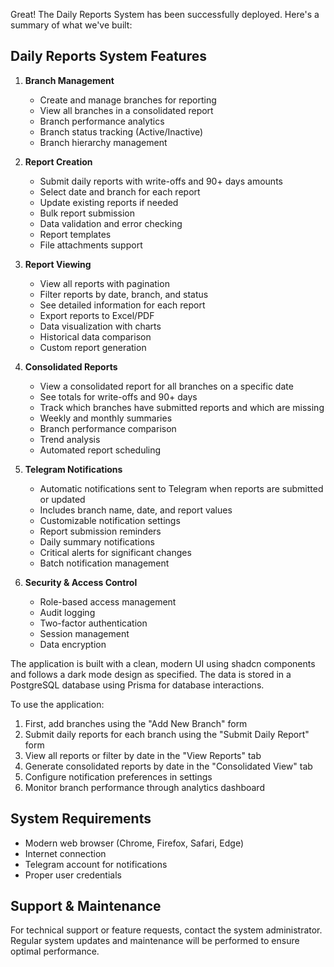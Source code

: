 Great! The Daily Reports System has been successfully deployed. Here's a summary of what we've built:

## Daily Reports System Features

1. **Branch Management**

   - Create and manage branches for reporting
   - View all branches in a consolidated report
   - Branch performance analytics
   - Branch status tracking (Active/Inactive)
   - Branch hierarchy management

2. **Report Creation**

   - Submit daily reports with write-offs and 90+ days amounts
   - Select date and branch for each report
   - Update existing reports if needed
   - Bulk report submission
   - Data validation and error checking
   - Report templates
   - File attachments support

3. **Report Viewing**

   - View all reports with pagination
   - Filter reports by date, branch, and status
   - See detailed information for each report
   - Export reports to Excel/PDF
   - Data visualization with charts
   - Historical data comparison
   - Custom report generation

4. **Consolidated Reports**

   - View a consolidated report for all branches on a specific date
   - See totals for write-offs and 90+ days
   - Track which branches have submitted reports and which are missing
   - Weekly and monthly summaries
   - Branch performance comparison
   - Trend analysis
   - Automated report scheduling

5. **Telegram Notifications**

   - Automatic notifications sent to Telegram when reports are submitted or updated
   - Includes branch name, date, and report values
   - Customizable notification settings
   - Report submission reminders
   - Daily summary notifications
   - Critical alerts for significant changes
   - Batch notification management

6. **Security & Access Control**
   - Role-based access management
   - Audit logging
   - Two-factor authentication
   - Session management
   - Data encryption

The application is built with a clean, modern UI using shadcn components and follows a dark mode design as specified. The data is stored in a PostgreSQL database using Prisma for database interactions.

To use the application:

1. First, add branches using the "Add New Branch" form
2. Submit daily reports for each branch using the "Submit Daily Report" form
3. View all reports or filter by date in the "View Reports" tab
4. Generate consolidated reports by date in the "Consolidated View" tab
5. Configure notification preferences in settings
6. Monitor branch performance through analytics dashboard

## System Requirements

- Modern web browser (Chrome, Firefox, Safari, Edge)
- Internet connection
- Telegram account for notifications
- Proper user credentials

## Support & Maintenance

For technical support or feature requests, contact the system administrator.
Regular system updates and maintenance will be performed to ensure optimal performance.
